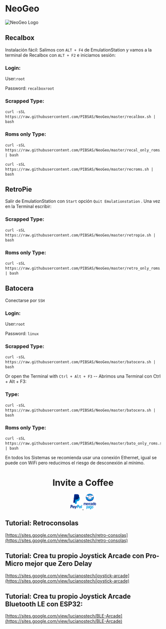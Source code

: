 # NeoGeo

![NeoGeo Logo](/neogeomvs.png)


## Recalbox
Instalación fácil:
Salimos con `ALT + F4` de EmulationStation y vamos a la terminal de Recalbox con `ALT + F2` e iniciamos sesión:

### Login:
User:`root`

Password: `recalboxroot`

### Scrapped Type:
```
curl -sSL https://raw.githubusercontent.com/PIBSAS/NeoGeo/master/recalbox.sh | bash
```

### Roms only Type:
```
curl -sSL https://raw.githubusercontent.com/PIBSAS/NeoGeo/master/recal_only_roms.sh | bash
```
```
curl -sSL https://raw.githubusercontent.com/PIBSAS/NeoGeo/master/recroms.sh | bash
```


## RetroPie
Salir de EmulationStation con `Start` opción `Quit Emulationstation` . Una vez en la Terminal escribir:

### Scrapped Type:
```
curl -sSL https://raw.githubusercontent.com/PIBSAS/NeoGeo/master/retropie.sh | bash
```

### Roms only Type:
```
curl -sSL https://raw.githubusercontent.com/PIBSAS/NeoGeo/master/retro_only_roms.sh | bash
```

## Batocera
Conectarse por `SSH`

### Login:
User:`root`

Password: `linux`

### Scrapped Type:
```
curl -sSL https://raw.githubusercontent.com/PIBSAS/NeoGeo/master/batocera.sh | bash
```

Or open the Terminal with `Ctrl + Alt + F3` -- Abrimos una Terminal con Ctrl + Alt + F3:

### Type:

```
curl -sSL https://raw.githubusercontent.com/PIBSAS/NeoGeo/master/batocera.sh | bash
```

### Roms only Type:
```
curl -sSL https://raw.githubusercontent.com/PIBSAS/NeoGeo/master/bato_only_roms.sh | bash
```

En todos los Sistemas se recomienda usar una conexión Ethernet, igual se puede con WiFi pero reducimos el riesgo de desconexión al mínimo.

<h1 align="center"> Invite a Coffee</h1>
<p align="center">
<a href="https://www.paypal.com/paypalme/RaspberryPiBsAs">
<img src="https://raw.githubusercontent.com/PIBSAS/MiPiTV/master/Paypal_2014_logo.png" alt="Invite a Coffee" width="40" height="50">
</a>
<a href="https://link.mercadopago.com.ar/raspberrypibsas">
<img src="https://raw.githubusercontent.com/PIBSAS/MiPiTV/master/MercadoPago.png" alt="Invite a Coffee" width="40" height="50">
</a>
</p>


## Tutorial: Retroconsolas
[https://sites.google.com/view/lucianostech/retro-consolas](https://sites.google.com/view/lucianostech/retro-consolas)

## Tutorial: Crea tu propio Joystick Arcade con Pro-Micro mejor que Zero Delay
[https://sites.google.com/view/lucianostech/joystick-arcade](https://sites.google.com/view/lucianostech/joystick-arcade)

## Tutorial: Crea tu propio Joystick Arcade Bluetooth LE con ESP32:
[https://sites.google.com/view/lucianostech/BLE-Arcade](https://sites.google.com/view/lucianostech/BLE-Arcade)

